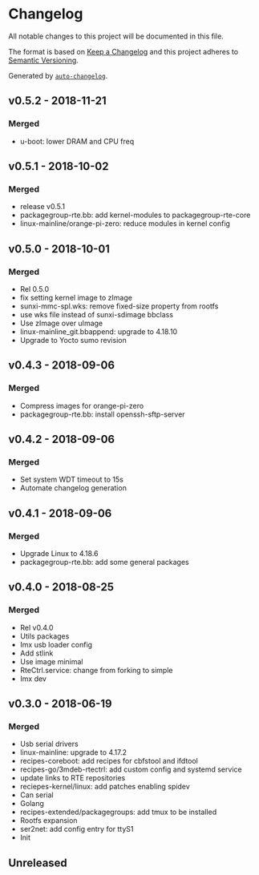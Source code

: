 # Changelog
All notable changes to this project will be documented in this file.

The format is based on [Keep a Changelog](http://keepachangelog.com/en/1.0.0/)
and this project adheres to [Semantic Versioning](http://semver.org/spec/v2.0.0.html).

Generated by [`auto-changelog`](https://github.com/CookPete/auto-changelog).

## v0.5.2 - 2018-11-21
### Merged
- u-boot: lower DRAM and CPU freq 


## v0.5.1 - 2018-10-02
### Merged
- release v0.5.1 
- packagegroup-rte.bb: add kernel-modules to packagegroup-rte-core 
- linux-mainline/orange-pi-zero: reduce modules in kernel config 


## v0.5.0 - 2018-10-01
### Merged
- Rel 0.5.0 
- fix setting kernel image to zImage 
- sunxi-mmc-spl.wks: remove fixed-size property from rootfs 
- use wks file instead of sunxi-sdimage bbclass 
- Use zImage over uImage 
- linux-mainline_git.bbappend: upgrade to 4.18.10 
- Upgrade to Yocto sumo revision 


## v0.4.3 - 2018-09-06
### Merged
- Compress images for orange-pi-zero 
- packagegroup-rte.bb: install openssh-sftp-server 


## v0.4.2 - 2018-09-06
### Merged
- Set system WDT timeout to 15s 
- Automate changelog generation 


## v0.4.1 - 2018-09-06
### Merged
- Upgrade Linux to 4.18.6 
- packagegroup-rte.bb: add some general packages 


## v0.4.0 - 2018-08-25
### Merged
- Rel v0.4.0 
- Utils packages 
- Imx usb loader config 
- Add stlink 
- Use image minimal 
- RteCtrl.service: change from forking to simple 
- Imx dev 


## v0.3.0 - 2018-06-19
### Merged
- Usb serial drivers 
- linux-mainline: upgrade to 4.17.2 
- recipes-coreboot: add recipes for cbfstool and ifdtool 
- recipes-go/3mdeb-rtectrl: add custom config and systemd service 
- update links to RTE repositories 
- reciepes-kernel/linux: add patches enabling spidev 
- Can serial 
- Golang 
- recipes-extended/packagegroups: add tmux to be installed 
- Rootfs expansion 
- ser2net: add config entry for ttyS1 
- Init 


## Unreleased

